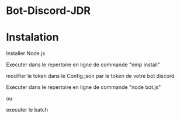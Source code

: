 # Bot-Discord-JDR

# Instalation

Installer Node.js

Executer dans le repertoire en ligne de commande "nmp install"

modifier le token dans le Config.json par le token de votre bot discord

Executer dans le repertoire en ligne de commande "node bot.js"

ou

executer le batch